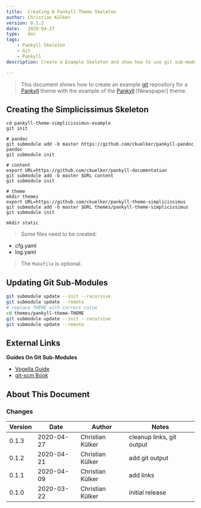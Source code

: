 ```yaml
---
title:  Creating A Pankyll Theme Skeleton
author: Christian Külker
version: 0.1.2
date:   2020-04-27
type:   doc
tags:
    - Pankyll Skeleton
    - Git
    - Pankyll
description: Create a Example Skeleton and show how to use git sub-modules

---
```


> This document shows how to create an example [git] repository for a [Pankyll]
> theme with the example of the [Pankyll] [Newspaper] theme.

## Creating the Simplicissimus Skeleton

```shell
cd pankyll-theme-simplicissimus-example
git init

# pandoc
git submodule add -b master https://github.com/ckuelker/pankyll-pandoc pandoc
git submodule init

# content
export URL=https://github.com/ckuelker/pankyll-documentation
git submodule add -b master $URL content
git submodule init

# theme
mkdir themes
export URL=https://github.com/ckuelker/pankyll-theme-simplicissimus
git submodule add -b master $URL themes/pankyll-theme-simplicissimus
git submodule init

mkdir static

```

> Some files need to be created:

* cfg.yaml
* log.yaml

> The `Makefile` is optional.

## Updating Git Sub-Modules

```bash
git submodule update --init --recursive
git submodule update --remote
# replace THEME with correct value
cd themes/pankyll-theme-THEME
git submodule update --init --recursive
git submodule update --remote
```

## External Links

**Guides On Git Sub-Modules**

* [Vogella Guide](https://www.vogella.com/tutorials/GitSubmodules/article.html)
* [git-scm Book](https://git-scm.com/book/en/v2/Git-Tools-Submodules)

## About This Document

### Changes

| Version | Date       | Author           | Notes                             |
| ------- | ---------- | ---------------- | --------------------------------- |
| 0.1.3   | 2020-04-27 | Christian Külker | cleanup links, git output         |
| 0.1.2   | 2020-04-21 | Christian Külker | add git output                    |
| 0.1.1   | 2020-04-09 | Christian Külker | add links                         |
| 0.1.0   | 2020-03-22 | Christian Külker | initial release                   |

[Git]: https://de.wikipedia.org/wiki/Git
[Pankyll]: https://www.pankyll.org/de_DE/

